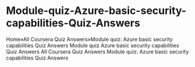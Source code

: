 # Module-quiz-Azure-basic-security-capabilities-Quiz-Answers
Home»All Coursera Quiz Answers»Module quiz: Azure basic security capabilities Quiz Answers Module quiz Azure basic security capabilities Quiz Answers All Coursera Quiz Answers Module quiz: Azure basic security capabilities Quiz Answers
